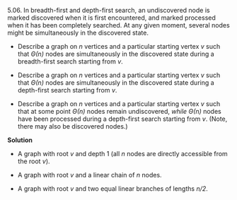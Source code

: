 5.06.  In breadth-first and depth-first search, an undiscovered node is marked discovered when 
it is first encountered, and marked processed when it has been completely searched. At any given
moment, several nodes might be simultaneously in the discovered state.

* Describe a graph on *n* vertices and a particular starting vertex *v* such that *Θ(n)* nodes
 are simultaneously in the discovered state during a breadth-first search starting from *v*.

* Describe a graph on *n* vertices and a particular starting vertex *v* such that *Θ(n)* nodes
 are simultaneously in the discovered state during a depth-first search starting from *v*.

* Describe a graph on *n* vertices and a particular starting vertex *v* such that at some 
point *Θ(n)* nodes remain undiscovered, *while Θ(n)* nodes have been processed during a depth-first 
search starting from *v*. (Note, there may also be discovered nodes.)

**Solution**

* A graph with root *v* and depth 1 (all *n* nodes are directly accessible from the root *v*).

* A graph with root *v* and a linear chain of *n* nodes.

* A graph with root *v* and two equal linear branches of lengths *n/2*. 